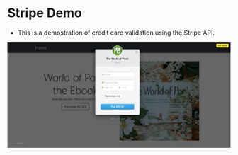 # Stripe Demo
* This is a demostration of credit card validation using the Stripe API.

![](https://github.com/epmoses/stripe-demo/blob/master/public/img/demo.JPG)
